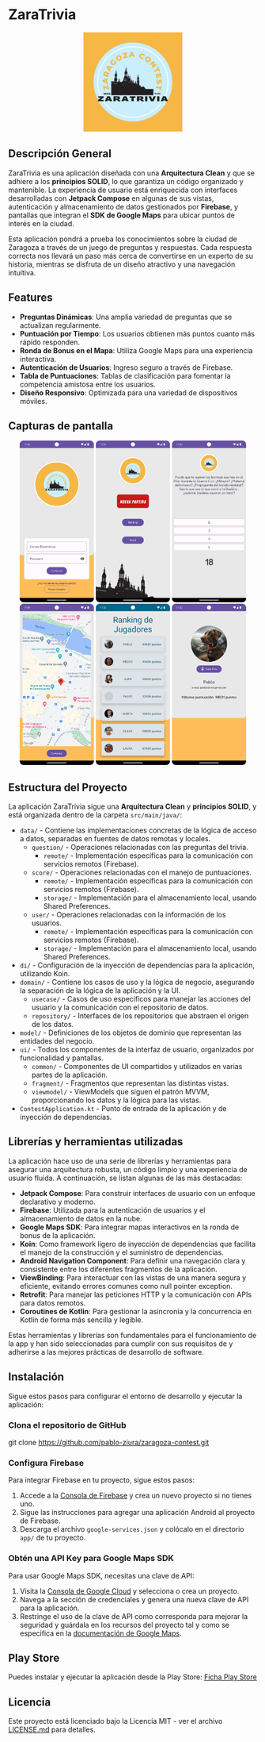 # ZaraTrivia

<p align="center">
  <img src="app/src/main/ic_launcher-playstore.png" alt="Logo de ZaraTrivia" width="200">
</p>

## Descripción General

ZaraTrivia es una aplicación diseñada con una **Arquitectura Clean** y que se adhiere a los **principios SOLID**, lo que garantiza un código organizado y mantenible. La experiencia de usuario está enriquecida con interfaces desarrolladas con **Jetpack Compose** en algunas de sus vistas, autenticación y almacenamiento de datos gestionados por **Firebase**, y pantallas que integran el **SDK de Google Maps** para ubicar puntos de interés en la ciudad.

Esta aplicación pondrá a prueba los conocimientos sobre la ciudad de Zaragoza a través de un juego de preguntas y respuestas. Cada respuesta correcta nos llevará un paso más cerca de convertirse en un experto de su historia, mientras se disfruta de un diseño atractivo y una navegación intuitiva.

## Features

- **Preguntas Dinámicas**: Una amplia variedad de preguntas que se actualizan regularmente.
- **Puntuación por Tiempo**: Los usuarios obtienen más puntos cuanto más rápido responden.
- **Ronda de Bonus en el Mapa**: Utiliza Google Maps para una experiencia interactiva.
- **Autenticación de Usuarios**: Ingreso seguro a través de Firebase.
- **Tabla de Puntuaciones**: Tablas de clasificación para fomentar la competencia amistosa entre los usuarios.
- **Diseño Responsivo**: Optimizada para una variedad de dispositivos móviles.

## Capturas de pantalla

<p align="center">
  <img src="app/src/main/res/drawable/screenshots/screen_01.png" alt="Screenshot 01" width="150">
  <img src="app/src/main/res/drawable/screenshots/screen_02.png" alt="Screenshot 02" width="150">
  <img src="app/src/main/res/drawable/screenshots/screen_03.png" alt="Screenshot 03" width="150">
  <img src="app/src/main/res/drawable/screenshots/screen_04.png" alt="Screenshot 04" width="150">
  <img src="app/src/main/res/drawable/screenshots/screen_05.png" alt="Screenshot 05" width="150">
  <img src="app/src/main/res/drawable/screenshots/screen_06.png" alt="Screenshot 06" width="150">

</p>

## Estructura del Proyecto

La aplicación ZaraTrivia sigue una **Arquitectura Clean** y **principios SOLID**, y está organizada dentro de la carpeta `src/main/java/`:

- `data/` - Contiene las implementaciones concretas de la lógica de acceso a datos, separadas en fuentes de datos remotas y locales.
  - `question/` - Operaciones relacionadas con las preguntas del trivia.
    - `remote/` - Implementación específicas para la comunicación con servicios remotos (Firebase).
  - `score/` - Operaciones relacionadas con el manejo de puntuaciones.
    - `remote/` - Implementación específicas para la comunicación con servicios remotos (Firebase).
    - `storage/` - Implementación para el almacenamiento local, usando Shared Preferences.
  - `user/` - Operaciones relacionadas con la información de los usuarios.
    - `remote/` - Implementación específicas para la comunicación con servicios remotos (Firebase).
    - `storage/` - Implementación para el almacenamiento local, usando Shared Preferences.
- `di/` - Configuración de la inyección de dependencias para la aplicación, utilizando Koin.
- `domain/` - Contiene los casos de uso y la lógica de negocio, asegurando la separación de la lógica de la aplicación y la UI.
  - `usecase/` - Casos de uso específicos para manejar las acciones del usuario y la comunicación con el repositorio de datos.
  - `repository/` - Interfaces de los repositorios que abstraen el origen de los datos.
- `model/` - Definiciones de los objetos de dominio que representan las entidades del negocio.
- `ui/` - Todos los componentes de la interfaz de usuario, organizados por funcionalidad y pantallas.
  - `common/` - Componentes de UI compartidos y utilizados en varias partes de la aplicación.
  - `fragment/` - Fragmentos que representan las distintas vistas.
  - `viewmodel/` - ViewModels que siguen el patrón MVVM, proporcionando los datos y la lógica para las vistas.
- `ContestApplication.kt` - Punto de entrada de la aplicación y de inyección de dependencias.

## Librerías y herramientas utilizadas

La aplicación hace uso de una serie de librerías y herramientas para asegurar una arquitectura robusta, un código limpio y una experiencia de usuario fluida. A continuación, se listan algunas de las más destacadas:

- **Jetpack Compose**: Para construir interfaces de usuario con un enfoque declarativo y moderno.
- **Firebase**: Utilizada para la autenticación de usuarios y el almacenamiento de datos en la nube.
- **Google Maps SDK**: Para integrar mapas interactivos en la ronda de bonus de la aplicación.
- **Koin**: Como framework ligero de inyección de dependencias que facilita el manejo de la construcción y el suministro de dependencias.
- **Android Navigation Component**: Para definir una navegación clara y consistente entre los diferentes fragmentos de la aplicación.
- **ViewBinding**: Para interactuar con las vistas de una manera segura y eficiente, evitando errores comunes como null pointer exception.
- **Retrofit**: Para manejar las peticiones HTTP y la comunicación con APIs para datos remotos.
- **Coroutines de Kotlin**: Para gestionar la asincronía y la concurrencia en Kotlin de forma más sencilla y legible.

Estas herramientas y librerías son fundamentales para el funcionamiento de la app y han sido seleccionadas para cumplir con sus requisitos de y adherirse a las mejores prácticas de desarrollo de software.

## Instalación

Sigue estos pasos para configurar el entorno de desarrollo y ejecutar la aplicación:

### Clona el repositorio de GitHub

git clone <https://github.com/pablo-ziura/zaragoza-contest.git>

### Configura Firebase

Para integrar Firebase en tu proyecto, sigue estos pasos:

1. Accede a la [Consola de Firebase](https://console.firebase.google.com/) y crea un nuevo proyecto si no tienes uno.
2. Sigue las instrucciones para agregar una aplicación Android al proyecto de Firebase.
3. Descarga el archivo `google-services.json` y colócalo en el directorio `app/` de tu proyecto.

### Obtén una API Key para Google Maps SDK

Para usar Google Maps SDK, necesitas una clave de API:

1. Visita la [Consola de Google Cloud](https://console.cloud.google.com/) y selecciona o crea un proyecto.
2. Navega a la sección de credenciales y genera una nueva clave de API para la aplicación.
3. Restringe el uso de la clave de API como corresponda para mejorar la seguridad y guárdala en los recursos del proyecto tal y como se especifica en la [documentación de Google Maps](https://developers.google.com/maps/documentation/android-sdk/get-api-key).

## Play Store

Puedes instalar y ejecutar la aplicación desde la Play Store: [Ficha Play Store](https://play.google.com/store/apps/details?id=com.zaragoza.contest)

## Licencia

Este proyecto está licenciado bajo la Licencia MIT - ver el archivo [LICENSE.md](LICENSE.md) para detalles.
